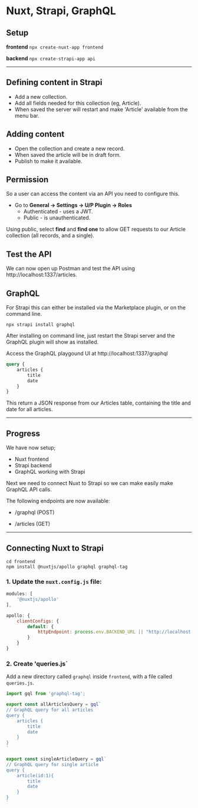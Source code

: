 Nuxt, Strapi, GraphQL
====

## Setup

**frontend**
`npx create-nuxt-app frontend`

**backend**
`npx create-strapi-app api`

***

## Defining content in Strapi

* Add a new collection.
* Add all fields needed for this collection (eg, Article).
* When saved the server will restart and make 'Article' available from the menu bar.

## Adding content

* Open the collection and create a new record.
* When saved the article will be in draft form.
* Publish to make it available.

## Permission
So a user can access the content via an API you need to configure this.
* Go to **General -> Settings -> U/P Plugin -> Roles**
    * Authenticated - uses a JWT.
    * Public - is unauthenticated.

Using public, select **find** and **find one** to allow GET requests to our Article collection (all records, and a single).

## Test the API 

We can now open up Postman and test the API using http://localhost:1337/articles.

## GraphQL

For Strapi this can either be installed via the Marketplace plugin, or on the command line.

`npx strapi install graphql`

After installing on command line, just restart the Strapi server and the GraphQL plugin will show as installed.

Access the GraphQL playgound UI at http://localhost:1337/graphql

```graphql
query {
    articles {
        title
        date
    }
}
```

This return a JSON response from our Articles table, containing the title and date for all articles.

***

## Progress

We have now setup;
* Nuxt frontend
* Strapi backend
* GraphQL working with Strapi

Next we need to connect Nuxt to Strapi so we can make easily make GraphQL API calls.

The following endpoints are now available:

* /graphql (POST)

* /articles (GET)
***

## Connecting Nuxt to Strapi

```ssh
cd frontend
npm install @nuxtjs/apollo graphql graphql-tag
```

### 1. Update the `nuxt.config.js` file:

```javascript
modules: [
    '@nuxtjs/apollo'
],

apollo: {
    clientConfigs: {
        default: {
            httpEndpoint: process.env.BACKEND_URL || "http://localhost:1337/graphgl"
        }
    }
}
```

### 2. Create 'queries.js`

Add a new directory called `graphql` inside `frontend`, with a file called `queries.js`.




```javascript
import gql from 'graphql-tag';

export const allArticlesQuery = gql`
// GraphQL query for all articles
query {
	articles {
		title
		date
	}
}
`

export const singleArticleQuery = gql`
// GraphQL query for single article
query {
	article(id:1){
		title
		date
	}
}
`
```

